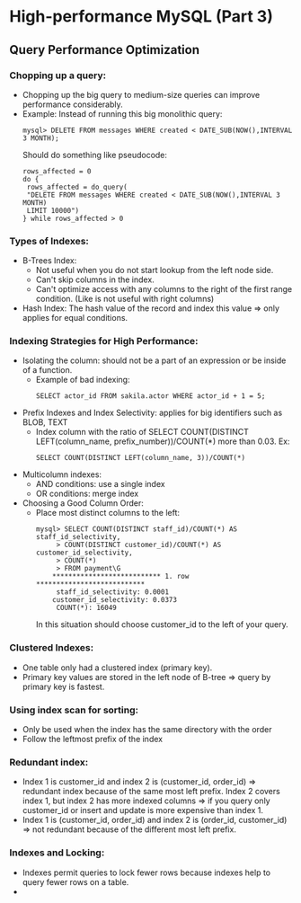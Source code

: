 # High-performance MySQL (Part 3)

## Query Performance Optimization

### Chopping up a query:
- Chopping up the big query to medium-size queries can improve performance considerably.
- Example: Instead of running this big monolithic query:
  ```
  mysql> DELETE FROM messages WHERE created < DATE_SUB(NOW(),INTERVAL 3 MONTH);
  ```
  Should do something like pseudocode:
  ```
  rows_affected = 0
  do {
   rows_affected = do_query(
   "DELETE FROM messages WHERE created < DATE_SUB(NOW(),INTERVAL 3 MONTH)
   LIMIT 10000")
  } while rows_affected > 0
  ```

### Types of Indexes:
- B-Trees Index:
  - Not useful when you do not start lookup from the left node side.
  - Can't skip columns in the index.
  - Can't optimize access with any columns to the right of the first range condition. (Like is not useful with right columns)
- Hash Index: The hash value of the record and index this value => only applies for equal conditions.

### Indexing Strategies for High Performance:
- Isolating the column: should not be a part of an expression or be inside of a function.
  - Example of bad indexing:
    ```
    SELECT actor_id FROM sakila.actor WHERE actor_id + 1 = 5;
    ```
- Prefix Indexes and Index Selectivity: applies for big identifiers such as BLOB, TEXT
  - Index column with the ratio of SELECT COUNT(DISTINCT LEFT(column_name, prefix_number))/COUNT(*)  more than 0.03. Ex:
    ```
    SELECT COUNT(DISTINCT LEFT(column_name, 3))/COUNT(*) 
    ```
- Multicolumn indexes:
  - AND conditions: use a single index
  - OR conditions: merge index
- Choosing a Good Column Order:
  - Place most distinct columns to the left:
    ```
    mysql> SELECT COUNT(DISTINCT staff_id)/COUNT(*) AS staff_id_selectivity,
         > COUNT(DISTINCT customer_id)/COUNT(*) AS customer_id_selectivity,
         > COUNT(*)
         > FROM payment\G
        *************************** 1. row ***************************
         staff_id_selectivity: 0.0001
        customer_id_selectivity: 0.0373
         COUNT(*): 16049
    ```
    In this situation should choose customer_id to the left of your query.

### Clustered Indexes:
- One table only had a clustered index (primary key).
- Primary key values are stored in the left node of B-tree => query by primary key is fastest.

### Using index scan for sorting:
- Only be used when the index has the same directory with the order
- Follow the leftmost prefix of the index

### Redundant index:
- Index 1 is customer_id and index 2 is (customer_id, order_id) => redundant index because of the same most left prefix. Index 2 covers index 1, but index 2 has more indexed columns => if you query only customer_id or insert and update is more expensive than index 1.
- Index 1 is (customer_id, order_id) and index 2 is (order_id, customer_id) => not redundant because of the different most left prefix.

### Indexes and Locking:
- Indexes permit queries to lock fewer rows because indexes help to query fewer rows on a table.
- 
